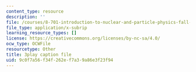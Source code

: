 ```yaml
---
content_type: resource
description: ''
file: /courses/8-701-introduction-to-nuclear-and-particle-physics-fall-2020/9c0f7a56f34f262ef7a39a86e3f23f94_JWnQZrnRUGM.srt
file_type: application/x-subrip
learning_resource_types: []
license: https://creativecommons.org/licenses/by-nc-sa/4.0/
ocw_type: OCWFile
resourcetype: Other
title: 3play caption file
uid: 9c0f7a56-f34f-262e-f7a3-9a86e3f23f94
---
```

